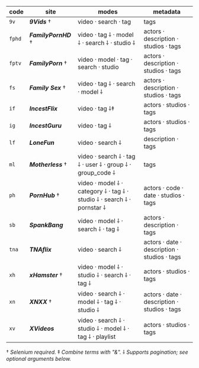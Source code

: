 | code   | site                          | modes                          | metadata                       |
| ------ | ----------------------------- | ------------------------------ | ------------------------------ |
| `9v`   | **_9Vids_** †                 | video · search · tag           | tags                           |
| `fphd` | **_FamilyPornHD_** †          | video · tag ⸸ · model ⸸ · search ⸸ · studio ⸸ | actors · description · studios · tags |
| `fptv` | **_FamilyPorn_** †            | video · model · tag · search · studio | actors · description · studios · tags |
| `fs`   | **_Family Sex_** †            | video · tag ⸸ · search · model ⸸ | actors · description · studios · tags |
| `if`   | **_IncestFlix_**              | video · tag ⸸‡                 | actors · studios · tags        |
| `ig`   | **_IncestGuru_**              | video · tag ⸸                  | actors · studios · tags        |
| `lf`   | **_LoneFun_**                 | video · search ⸸               | description · tags             |
| `ml`   | **_Motherless_** †            | video · search ⸸ · tag ⸸ · user ⸸ · group ⸸ · group_code ⸸ | tags                           |
| `ph`   | **_PornHub_** †               | video · model ⸸ · category ⸸ · tag ⸸ · studio ⸸ · search ⸸ · pornstar ⸸ | actors · code · date · studios · tags |
| `sb`   | **_SpankBang_**               | video · model ⸸ · search ⸸ · tag ⸸ | actors · description · tags    |
| `tna`  | **_TNAflix_**                 | video · search ⸸               | actors · date · description · studios · tags |
| `xh`   | **_xHamster_** †              | video · model ⸸ · studio ⸸ · search ⸸ · tag ⸸ | actors · studios · tags        |
| `xn`   | **_XNXX_** †                  | video · search ⸸ · model ⸸ · tag ⸸ · studio ⸸ | actors · date · description · studios · tags |
| `xv`   | **_XVideos_**                 | video · search ⸸ · studio ⸸ · model ⸸ · tag ⸸ · playlist | actors · studios · tags        |

† _Selenium required._
‡ _Combine terms with "&"._
⸸ _Supports pagination; see optional arguments below._
